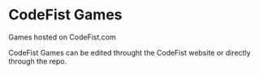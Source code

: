 CodeFist Games
=============

Games hosted on CodeFist.com

CodeFist Games can be edited throught the CodeFist website or directly through the repo.
